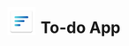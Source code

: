<!DOCTYPE html>
<html lang="en">
<head>
    <style>
        .table {
            display: table;
            width: auto;
        }
        .table-cell {
            display: table-cell;
            vertical-align: middle;
        }
        img {
            margin-right: 10px;
        }
    </style>
</head>
<body>
    <div class="table">
        <div class="table-cell">
            <img src="https://raw.githubusercontent.com/codejapoe/To-do-App/refs/heads/main/app/src/main/res/mipmap-hdpi/ic_launcher.webp" alt="Description" width="50" height="50">
        </div>
        <div class="table-cell">
            <h1>To-do App</h1>
        </div>
    </div>
</body>
</html>
